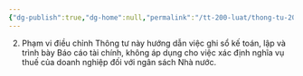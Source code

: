 ```yaml
---
{"dg-publish":true,"dg-home":null,"permalink":"/tt-200-luat/thong-tu-200/2-pham-vi-dieu-chinh/","dgPassFrontmatter":true,"noteIcon":""}
---
```



2. Phạm vi điều chỉnh
Thông tư này hướng dẫn việc ghi sổ kế toán, lập và trình bày Báo cáo tài chính, không áp dụng cho việc xác định nghĩa vụ thuế của doanh nghiệp đối với ngân sách Nhà nước.